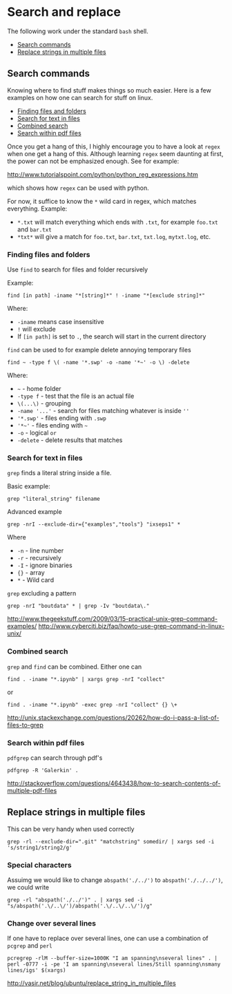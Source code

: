 # Search and replace

The following work under the standard `bash` shell.

* [Search commands](#search-commands)
* [Replace strings in multiple files](#replace-strings-in-multiple-files)

## Search commands
Knowing where to find stuff makes things so much easier. Here is a few examples
on how one can search for stuff on linux.

* [Finding files and folders](#finding-files-and-folders)
* [Search for text in files](#search-for-text-in-files)
* [Combined search](#combined-search)
* [Search within pdf files](#search-within-pdf-files)

Once you get a hang of this, I highly encourage you to have a look at `regex`
when one get a hang of this. Although learning `regex` seem daunting at first,
the power can not be emphasized enough. See for example:

http://www.tutorialspoint.com/python/python_reg_expressions.htm

which shows how `regex` can be used with python.

For now, it suffice to know the `*` wild card in regex, which matches
everything. Example:

* `*.txt` will match everything which ends with `.txt`, for example `foo.txt`
  and `bar.txt`
* `*txt*` will give a match for `foo.txt`, `bar.txt`, `txt.log`, `mytxt.log`,
  etc.

### Finding files and folders
Use `find` to search for files and folder recursively

Example:
```
find [in path] -iname "*[string]*" ! -iname "*[exclude string]*"
```

Where:
* `-iname` means case insensitive
* `!` will exclude
* If `[in path]` is set to `.`, the search will start in the current directory

`find` can be used to for example delete annoying temporary files

```
find ~ -type f \( -name '*.swp' -o -name '*~' -o \) -delete
```

Where:
* `~` - home folder
* `-type f` - test that the file is an actual file
* `\(...\)` - grouping
* `-name '...'` - search for files matching whatever is inside `''`
* `'*.swp'` - files ending with `.swp`
* `'*~'` - files ending with `~`
* `-o` - logical `or`
* `-delete` - delete results that matches

### Search for text in files
`grep` finds a literal string inside a file.

Basic example:

```
grep "literal_string" filename
```

Advanced example

```
grep -nrI --exclude-dir={"examples","tools"} "ixseps1" *
```

Where

* `-n` - line number
* `-r` - recursively
* `-I` - ignore binaries
* `{}` -  array
* `*` - Wild card

`grep` excluding a pattern

```
grep -nrI "boutdata" * | grep -Iv "boutdata\."
```

http://www.thegeekstuff.com/2009/03/15-practical-unix-grep-command-examples/
http://www.cyberciti.biz/faq/howto-use-grep-command-in-linux-unix/

### Combined search
`grep` and `find` can be combined. Either one can

```
find . -iname "*.ipynb" | xargs grep -nrI "collect"
```

or

```
find . -iname "*.ipynb" -exec grep -nrI "collect" {} \+
```

http://unix.stackexchange.com/questions/20262/how-do-i-pass-a-list-of-files-to-grep


### Search within pdf files
`pdfgrep` can search through pdf's

```
pdfgrep -R 'Galerkin' .
```

http://stackoverflow.com/questions/4643438/how-to-search-contents-of-multiple-pdf-files


## Replace strings in multiple files
This can be very handy when used correctly
```
grep -rl --exclude-dir=".git" "matchstring" somedir/ | xargs sed -i 's/string1/string2/g'
```

### Special characters
Assuimg we would like to change `abspath('./../')` to `abspath('./../../')`, we could write

```
grep -rl "abspath('./../')" . | xargs sed -i "s/abspath('.\/..\/')/abspath('.\/..\/..\/')/g"
```

### Change over several lines
If one have to replace over several lines, one can use a combination of
`pcgrep` and `perl`

```
pcregrep -rlM --buffer-size=1000K "I am spanning\nseveral lines" . | perl -0777 -i -pe 'I am spanning\nseveral lines/Still spanning\nsmany lines/igs' $(xargs)
```

http://vasir.net/blog/ubuntu/replace_string_in_multiple_files
